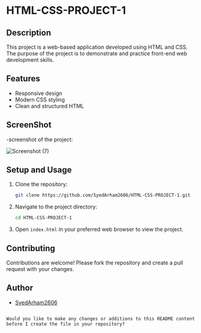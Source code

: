 # HTML-CSS-PROJECT-1

## Description
This project is a web-based application developed using HTML and CSS. The purpose of the project is to demonstrate and practice front-end web development skills.

## Features
- Responsive design
- Modern CSS styling
- Clean and structured HTML

## ScreenShot
-screenshot of the project:

![Screenshot (7)](https://github.com/user-attachments/assets/c12e25fd-0207-41f2-ac56-334f255017c9)



## Setup and Usage
1. Clone the repository:
   ```sh
   git clone https://github.com/SyedArham2606/HTML-CSS-PROJECT-1.git
   ```
2. Navigate to the project directory:
   ```sh
   cd HTML-CSS-PROJECT-1
   ```
3. Open `index.html` in your preferred web browser to view the project.

## Contributing
Contributions are welcome! Please fork the repository and create a pull request with your changes.



## Author
- [SyedArham2606](https://github.com/SyedArham2606)
```

Would you like to make any changes or additions to this README content before I create the file in your repository?

